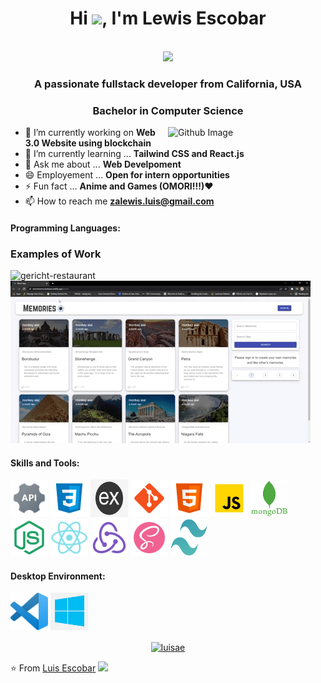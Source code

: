 <h1 align="center">Hi <img src="https://raw.githubusercontent.com/iampavangandhi/iampavangandhi/master/gifs/Hi.gif" width="30px">, I'm Lewis Escobar</h1>
 <p align="center"><br/>
   <a href="https://www.linkedin.com/in/luisae/">
    <img src="https://img.shields.io/badge/linkedin-luisae-blue">
  </a>
</p>

<h3 align="center">A passionate fullstack developer from California, USA</h3>
<h3 align="center">Bachelor in Computer Science</h3>


<img width="50%" align="right" alt="Github Image" src="https://raw.githubusercontent.com/onimur/.github/master/.resources/git-header.svg" />


- 🔭 I’m currently working on **Web 3.0 Website using blockchain**
- 🌱 I’m currently learning ... **Tailwind CSS and React.js**
- 💬 Ask me about ... **Web Develpoment**
- 😄 Employement ... **Open for intern opportunities**
- ⚡ Fun fact ... **Anime and Games (OMORI!!!)**❤
- 📫 How to reach me **zalewis.luis@gmail.com**
<h4>Programming Languages: </h4>
<p align="left">
</p>

### Examples of Work

<img src="https://github.com/lewis-boy/lewis-boy/blob/main/restaurant-gif.gif" alt="gericht-restaurant"/>
<img src="https://github.com/lewis-boy/lewis-boy/blob/main/mern-memories-resume-gif.gif" alt="mern-memories"/>

<h4>Skills and Tools: </h4>
<p align="left">
	<img style="margin: auto;" src="https://github.com/lewis-boy/lewis-boy/blob/main/api.png" alt=api width="60" height="60"/> 
	<img style="margin: auto;" src="https://github.com/lewis-boy/lewis-boy/blob/main/css.png" alt=css3 width="60" height="60"/> 
	<img style="margin: auto;" src="https://github.com/lewis-boy/lewis-boy/blob/main/express.png" alt=express width="60" height="60"/> 
	<img style="margin: auto;" src="https://github.com/lewis-boy/lewis-boy/blob/main/git.png" alt=git width="60" height="60"/> 
	<img style="margin: auto;" src="https://github.com/lewis-boy/lewis-boy/blob/main/html.png" alt=html width="60" height="60"/> 
	<img style="margin: auto;" src="https://github.com/lewis-boy/lewis-boy/blob/main/javascript.png" alt=javascript width="60" height="60"/> 
	<img style="margin: auto;" src="https://github.com/lewis-boy/lewis-boy/blob/main/mongodb.png" alt=mongodb width="60" height="60"/> 
	<img style="margin: auto;" src="https://github.com/lewis-boy/lewis-boy/blob/main/node.png" alt=node width="60" height="60"/> 
	<img style="margin: auto;" src="https://github.com/lewis-boy/lewis-boy/blob/main/react.png" alt=react width="60" height="60"/> 
	<img style="margin: auto;" src="https://github.com/lewis-boy/lewis-boy/blob/main/redux.png" alt=redux width="60" height="60"/> 
	<img style="margin: auto;" src="https://github.com/lewis-boy/lewis-boy/blob/main/sass.png" alt=sass width="60" height="60"/> 
	<img style="margin: auto;" src="https://github.com/lewis-boy/lewis-boy/blob/main/tailwind.png" alt=tailwind width="60" height="60"/> 
</p>

<h4>Desktop Environment: </h4>
<p align="left">
  <img style="margin: auto;" src="https://github.com/lewis-boy/lewis-boy/blob/main/visual%20studio.png" alt=visualstudio width="60" height="60"/>
  <img style="margin: auto;" src="https://github.com/lewis-boy/lewis-boy/blob/main/windows%20101.png" alt=windows10 width="60" height="60"/>
</p>


<p align="center">
<a href=https://www.linkedin.com/in/luisae target="blank"><img align="center" src=https://cdn.jsdelivr.net/npm/simple-icons@3.0.1/icons/linkedin.svg alt="luisae" height="40" width="40" /></a>
</p>

⭐️ From [Luis Escobar](https://github.com/lewis-boy) <img src="https://media.giphy.com/media/LnQjpWaON8nhr21vNW/giphy.gif" width="60">


